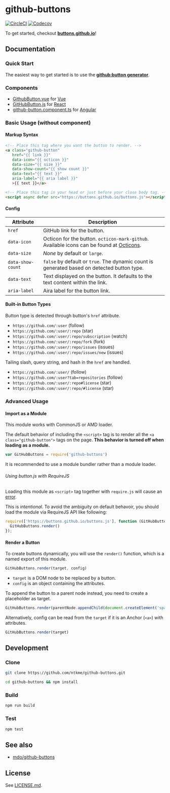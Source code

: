 github-buttons
==============

[![CircleCI](https://img.shields.io/circleci/project/github/ntkme/github-buttons.svg)](https://circleci.com/gh/ntkme/github-buttons)
[![Codecov](https://img.shields.io/codecov/c/github/ntkme/github-buttons.svg)](https://codecov.io/gh/ntkme/github-buttons)


To get started, checkout **[buttons.github.io](https://buttons.github.io)**!  

Documentation
-------------

### Quick Start

The easiest way to get started is to use the **[github:button generator](https://buttons.github.io)**.

### Components

- [GithubButton.vue](dist/vue) for [Vue](https://vuejs.org)
- [GitHubButton.js](dist/react/) for [React](https://facebook.github.io/react/)
- [github-button.component.ts](dist/angular/) for [Angular](https://angular.io)

### Basic Usage (without component)

#### Markup Syntax

``` html
<!-- Place this tag where you want the button to render. -->
<a class="github-button"
   href="{{ link }}"
   data-icon="{{ octicon }}"
   data-size="{{ size }}"
   data-show-count="{{ show count }}"
   data-text="{{ text }}"
   aria-label="{{ aria label }}"
   >{{ text }}</a>
```

``` html
<!-- Place this tag in your head or just before your close body tag. -->
<script async defer src="https://buttons.github.io/buttons.js"></script>
```

#### Config

| Attribute               | Description                                                                                                                  |
| ---------               | -----------                                                                                                                  |
| `href`                  | GitHub link for the button.                                                                                                  |
| `data-icon`             | Octicon for the button. `octicon-mark-github`. <br> Available icons can be found at [Octicons](https://octicons.github.com). |
| `data-size`             | _None_ by default or `large`.                                                                                                |
| `data-show-count`       | `false` by default or `true`. The dynamic count is generated based on detected button type.                                  |
| `data-text`             | Text displayed on the button. It defaults to the text content within the link.                                               |
| `aria-label`            | Aira label for the button link.                                                                                              |

#### Built-in Button Types

Button type is detected through button's `href` attribute.

- `https://github.com/:user` (follow)
- `https://github.com/:user/:repo` (star)
- `https://github.com/:user/:repo/subscription` (watch)
- `https://github.com/:user/:repo/fork` (fork)
- `https://github.com/:user/:repo/issues` (issues)
- `https://github.com/:user/:repo/issues/new` (issues)

Tailing slash, query string, and hash in the `href` are handled.

- `https://github.com/:user/` (follow)
- `https://github.com/:user?tab=repositories` (follow)
- `https://github.com/:user/:repo#license` (star)
- `https://github.com/:user/:repo/#license` (star)

### Advanced Usage

#### Import as a Module

This module works with CommonJS or AMD loader.

The default behavior of including the `<script>` tag is to render all the `<a class="github-button">` tags on the page. **This behavior is turned off when loading as a module.**

``` javascript
var GitHubButtons = require('github-buttons')
```

It is recommended to use a module bundler rather than a module loader.

###### Using button.js with RequireJS

Loading this module as `<script>` tag together with `require.js` will cause an [error](https://github.com/ntkme/github-buttons/issues/31).

This is _intentional_. To avoid the ambiguity on default behavoir, you should load the module via RequireJS API like following:

``` javascript
require(['https://buttons.github.io/buttons.js'], function (GitHubButtons) {
  GitHubButtons.render()
});
```

#### Render a Button

To create buttons dynamically, you will use the `render()` function, which is a named export of this module.

``` javascript
GitHubButtons.render(target, config)
```

- `target` is a DOM node to be replaced by a button.
- `config` is an object containing the attributes.

To append the button to a parent node instead, you need to create a placeholder as target.

``` javascript
GitHubButtons.render(parentNode.appendChild(document.createElement('span')), config)
```

Alternatively, config can be read from the `target` if it is an Anchor (`<a>`) with attributes. 

``` javascript
GitHubButtons.render(target)
```




Development
-----------

### Clone

``` sh
git clone https://github.com/ntkme/github-buttons.git
```

``` sh
cd github-buttons && npm install
```

### Build

``` sh
npm run build
```

### Test

``` sh
npm test
```



See also
--------

- [mdo/github-buttons](https://ghbtns.com)



License
-------

See [LICENSE.md](LICENSE.md).

